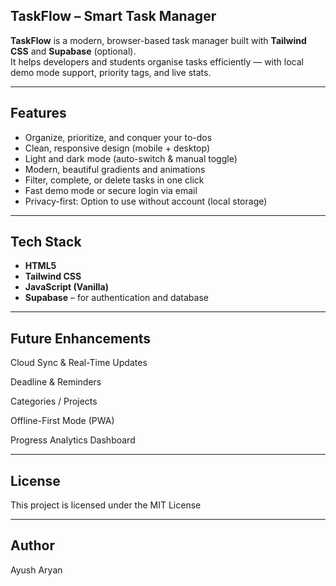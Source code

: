 ## TaskFlow – Smart Task Manager

**TaskFlow** is a modern, browser-based task manager built with **Tailwind CSS** and **Supabase** (optional).  
It helps developers and students organise tasks efficiently — with local demo mode support, priority tags, and live stats.

---

## Features
- Organize, prioritize, and conquer your to-dos
- Clean, responsive design (mobile + desktop)
- Light and dark mode (auto-switch & manual toggle)
- Modern, beautiful gradients and animations
- Filter, complete, or delete tasks in one click
- Fast demo mode or secure login via email
- Privacy-first: Option to use without account (local storage)

---

## Tech Stack
- **HTML5**
- **Tailwind CSS** 
- **JavaScript (Vanilla)**
- **Supabase** – for authentication and database

---

## Future Enhancements

Cloud Sync & Real-Time Updates

Deadline & Reminders

Categories / Projects

Offline-First Mode (PWA)

Progress Analytics Dashboard

---

## License
This project is licensed under the MIT License

---

## Author
Ayush Aryan
